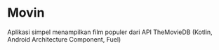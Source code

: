 # Movin
Aplikasi simpel menampilkan film populer dari API TheMovieDB (Kotlin, Android Architecture Component, Fuel)
